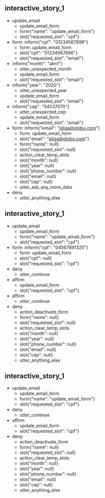 
## interactive_story_1
* update_email
    - update_email_form
    - form{"name": "update_email_form"}
    - slot{"requested_slot": "cpf"}
* form: inform{"cpf": "01234567896"}
    - form: update_email_form
    - slot{"cpf": "01234567896"}
    - slot{"requested_slot": "email"}
* inform{"month": "abril"}
    - utter_unexpected_month
    - update_email_form
    - slot{"requested_slot": "email"}
* inform{"year": "2020"}
    - utter_unexpected_year
    - update_email_form
    - slot{"requested_slot": "email"}
* inform{"cep": "04537070"}
    - utter_unexpected_cep
    - update_email_form
    - slot{"requested_slot": "email"}
* form: inform{"email": "pliga@globo.com"}
    - form: update_email_form
    - slot{"email": "pliga@globo.com"}
    - form{"name": null}
    - slot{"requested_slot": null}
    - action_clear_temp_slots
    - slot{"month": null}
    - slot{"year": null}
    - slot{"phone_number": null}
    - slot{"email": null}
    - slot{"cep": null}
    - utter_ask_any_more_data
* deny
    - utter_anything_else

## interactive_story_1
* update_email
    - update_email_form
    - form{"name": "update_email_form"}
    - slot{"requested_slot": "cpf"}
* form: inform{"cpf": "04567891325"}
    - form: update_email_form
    - slot{"cpf": null}
    - slot{"requested_slot": "cpf"}
* deny
    - utter_continue
* affirm
    - update_email_form
    - slot{"requested_slot": "cpf"}
* affirm
    - utter_continue
* deny
    - action_deactivate_form
    - form{"name": null}
    - slot{"requested_slot": null}
    - action_clear_temp_slots
    - slot{"month": null}
    - slot{"year": null}
    - slot{"phone_number": null}
    - slot{"email": null}
    - slot{"cep": null}
    - utter_anything_else

## interactive_story_1
* update_email
    - update_email_form
    - form{"name": "update_email_form"}
    - slot{"requested_slot": "cpf"}
* deny
    - utter_continue
* affirm
    - update_email_form
    - slot{"requested_slot": "cpf"}
* deny
    - action_deactivate_form
    - form{"name": null}
    - slot{"requested_slot": null}
    - action_clear_temp_slots
    - slot{"month": null}
    - slot{"year": null}
    - slot{"phone_number": null}
    - slot{"email": null}
    - slot{"cep": null}
    - utter_anything_else